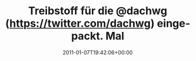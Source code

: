 ---
retweeted: false
source: <a href="https://about.twitter.com/products/tweetdeck" rel="nofollow">TweetDeck</a>
entities:
  hashtags: []
  symbols: []
  user_mentions:
  - name: Die Z99
    screen_name: dachwg
    indices:
    - '19'
    - '26'
    id_str: '91882733'
    id: '91882733'
  urls: []
display_text_range:
- '0'
- '96'
favorite_count: '0'
id_str: '23464413444972544'
truncated: false
retweet_count: '0'
id: '23464413444972544'
created_at: Fri Jan 07 19:42:06 +0000 2011
favorited: false
full_text: Treibstoff für die [@dachwg](https://twitter.com/dachwg) eingepackt. Mal
  sehn wer überhaupt da ist... http://yfrog.com/gzhptlj
lang: de
tags:
- pesos/twitter
date: '2011-01-07T19:42:06+00:00'
src: https://twitter.com/bascht/status/23464413444972544
original_url: https://twitter.com/bascht/status/23464413444972544
type: twitter_tweet
text: Treibstoff für die [@dachwg](https://twitter.com/dachwg) eingepackt. Mal sehn
  wer überhaupt da ist... http://yfrog.com/gzhptlj
title: Treibstoff für die @dachwg (https://twitter.com/dachwg) eingepackt. Mal

---